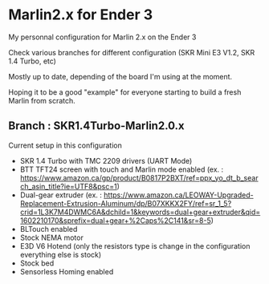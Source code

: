 # Marlin2.x for Ender 3
My personnal configuration for Marlin 2.x on the Ender 3

Check various branches for different configuration (SKR Mini E3 V1.2, SKR 1.4 Turbo, etc)

Mostly up to date, depending of the board I'm using at the moment.

Hoping it to be a good "example" for everyone starting to build a fresh Marlin from scratch.

## Branch : SKR1.4Turbo-Marlin2.0.x

Current setup in this configuration

 - SKR 1.4 Turbo with TMC 2209 drivers (UART Mode)
 - BTT TFT24 screen with touch and Marlin mode enabled (ex. : https://www.amazon.ca/gp/product/B0817P2BXT/ref=ppx_yo_dt_b_search_asin_title?ie=UTF8&psc=1)
 - Dual-gear extruder (ex. : https://www.amazon.ca/LEOWAY-Upgraded-Replacement-Extrusion-Aluminum/dp/B07XKKX2FY/ref=sr_1_5?crid=1L3K7M4DWMC6A&dchild=1&keywords=dual+gear+extruder&qid=1602210170&sprefix=dual+gear+%2Caps%2C141&sr=8-5)
 - BLTouch enabled
 - Stock NEMA motor
 - E3D V6 Hotend (only the resistors type is change in the configuration everything else is stock)
 - Stock bed
 - Sensorless Homing enabled
